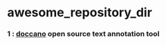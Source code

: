 # awesome_repository_dir

### 1 : [doccano](https://github.com/doccano/doccano) open source text annotation tool 
